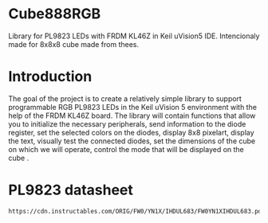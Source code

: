 # Cube888RGB
Library for PL9823 LEDs with FRDM KL46Z in Keil uVision5 IDE. Intencionaly made for 8x8x8 cube made from thees.

# Introduction
The goal of the project is to create a relatively simple library to support programmable RGB PL9823 LEDs in the Keil uVision 5 environment with the help of the FRDM KL46Z board. The library will contain functions that allow you to initialize the necessary peripherals, send information to the diode register, set the selected colors on the diodes, display 8x8 pixelart, display the text, visually test the connected diodes, set the dimensions of the cube on which we will operate, control the mode that will be displayed on the cube .

# PL9823 datasheet

````
https://cdn.instructables.com/ORIG/FW0/YN1X/IHDUL683/FW0YN1XIHDUL683.pdf
````

